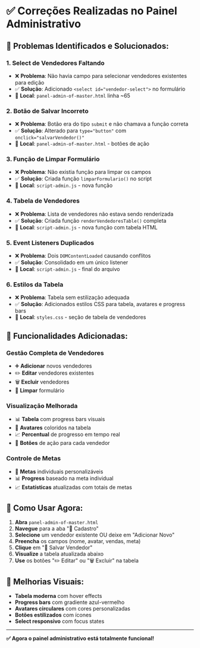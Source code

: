 # ✅ Correções Realizadas no Painel Administrativo

## 🔧 Problemas Identificados e Solucionados:

### 1. **Select de Vendedores Faltando**
- ❌ **Problema**: Não havia campo para selecionar vendedores existentes para edição
- ✅ **Solução**: Adicionado `<select id="vendedor-select">` no formulário
- 📍 **Local**: `panel-admin-of-master.html` linha ~65

### 2. **Botão de Salvar Incorreto**
- ❌ **Problema**: Botão era do tipo `submit` e não chamava a função correta
- ✅ **Solução**: Alterado para `type="button"` com `onclick="salvarVendedor()"`
- 📍 **Local**: `panel-admin-of-master.html` - botões de ação

### 3. **Função de Limpar Formulário**
- ❌ **Problema**: Não existia função para limpar os campos
- ✅ **Solução**: Criada função `limparFormulario()` no script
- 📍 **Local**: `script-admin.js` - nova função

### 4. **Tabela de Vendedores**
- ❌ **Problema**: Lista de vendedores não estava sendo renderizada
- ✅ **Solução**: Criada função `renderVendedoresTable()` completa
- 📍 **Local**: `script-admin.js` - nova função com tabela HTML

### 5. **Event Listeners Duplicados**
- ❌ **Problema**: Dois `DOMContentLoaded` causando conflitos
- ✅ **Solução**: Consolidado em um único listener
- 📍 **Local**: `script-admin.js` - final do arquivo

### 6. **Estilos da Tabela**
- ❌ **Problema**: Tabela sem estilização adequada
- ✅ **Solução**: Adicionados estilos CSS para tabela, avatares e progress bars
- 📍 **Local**: `styles.css` - seção de tabela de vendedores

## 🎯 Funcionalidades Adicionadas:

### **Gestão Completa de Vendedores**
- ➕ **Adicionar** novos vendedores
- ✏️ **Editar** vendedores existentes
- 🗑️ **Excluir** vendedores
- 🔄 **Limpar** formulário

### **Visualização Melhorada**
- 📊 **Tabela** com progress bars visuais
- 🎨 **Avatares** coloridos na tabela
- 📈 **Percentual** de progresso em tempo real
- 🎯 **Botões** de ação para cada vendedor

### **Controle de Metas**
- 🎯 **Metas** individuais personalizáveis
- 📊 **Progress** baseado na meta individual
- 📈 **Estatísticas** atualizadas com totais de metas

## 🔄 Como Usar Agora:

1. **Abra** `panel-admin-of-master.html`
2. **Navegue** para a aba "📝 Cadastro"
3. **Selecione** um vendedor existente OU deixe em "Adicionar Novo"
4. **Preencha** os campos (nome, avatar, vendas, meta)
5. **Clique** em "💾 Salvar Vendedor"
6. **Visualize** a tabela atualizada abaixo
7. **Use** os botões "✏️ Editar" ou "🗑️ Excluir" na tabela

## 🎨 Melhorias Visuais:

- **Tabela moderna** com hover effects
- **Progress bars** com gradiente azul-vermelho
- **Avatares circulares** com cores personalizadas
- **Botões estilizados** com ícones
- **Select responsivo** com focus states

---

**✅ Agora o painel administrativo está totalmente funcional!**
